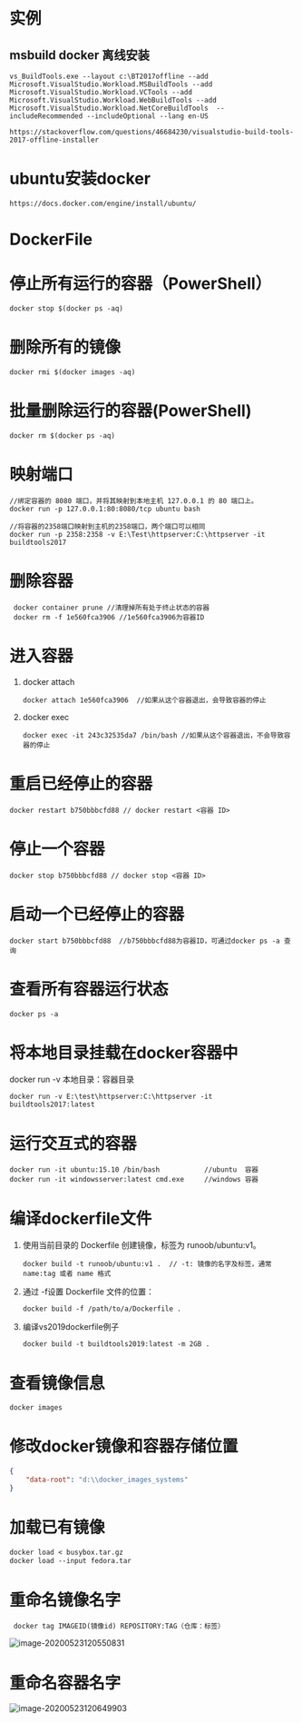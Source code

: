 # 实例

## msbuild docker 离线安装

```
vs_BuildTools.exe --layout c:\BT2017offline --add Microsoft.VisualStudio.Workload.MSBuildTools --add Microsoft.VisualStudio.Workload.VCTools --add Microsoft.VisualStudio.Workload.WebBuildTools --add Microsoft.VisualStudio.Workload.NetCoreBuildTools  --includeRecommended --includeOptional --lang en-US
```

```
https://stackoverflow.com/questions/46684230/visualstudio-build-tools-2017-offline-installer
```



# ubuntu安装docker

```
https://docs.docker.com/engine/install/ubuntu/
```

# DockerFile



# 停止所有运行的容器（PowerShell）

```
docker stop $(docker ps -aq)
```



# 删除所有的镜像

```
docker rmi $(docker images -aq)
```





# 批量删除运行的容器(PowerShell)

```
docker rm $(docker ps -aq)
```





# 映射端口

```
//绑定容器的 8080 端口，并将其映射到本地主机 127.0.0.1 的 80 端口上。
docker run -p 127.0.0.1:80:8080/tcp ubuntu bash 

//将容器的2358端口映射到主机的2358端口，两个端口可以相同
docker run -p 2358:2358 -v E:\Test\httpserver:C:\httpserver -it buildtools2017
```





# 删除容器

```
 docker container prune //清理掉所有处于终止状态的容器
 docker rm -f 1e560fca3906 //1e560fca3906为容器ID
```



# 进入容器

1. docker attach

   ```
   docker attach 1e560fca3906  //如果从这个容器退出，会导致容器的停止
   ```

2. docker exec

   ```
   docker exec -it 243c32535da7 /bin/bash //如果从这个容器退出，不会导致容器的停止
   ```

   

# 重启已经停止的容器

```
docker restart b750bbbcfd88 // docker restart <容器 ID>
```





# 停止一个容器

```
docker stop b750bbbcfd88 // docker stop <容器 ID>
```





# 启动一个已经停止的容器

```
docker start b750bbbcfd88  //b750bbbcfd88为容器ID，可通过docker ps -a 查询
```



# 查看所有容器运行状态

```
docker ps -a
```





# 将本地目录挂载在docker容器中

  docker run -v  本地目录：容器目录

```
docker run -v E:\test\httpserver:C:\httpserver -it buildtools2017:latest
```





# 运行交互式的容器

```
docker run -it ubuntu:15.10 /bin/bash			//ubuntu  容器	
docker run -it windowsserver:latest cmd.exe		//windows 容器
```



# 编译dockerfile文件

1. 使用当前目录的 Dockerfile 创建镜像，标签为 runoob/ubuntu:v1。

   ```
   docker build -t runoob/ubuntu:v1 .  // -t: 镜像的名字及标签，通常 name:tag 或者 name 格式
   ```

   

2. 通过 -f设置 Dockerfile 文件的位置：

   ```
   docker build -f /path/to/a/Dockerfile .
   ```

3. 编译vs2019dockerfile例子

   ```
   docker build -t buildtools2019:latest -m 2GB .
   ```

   



# 查看镜像信息

```
docker images
```



# 修改docker镜像和容器存储位置

```json
{    
    "data-root": "d:\\docker_images_systems"
}
```





# 加载已有镜像

```dockerfile
docker load < busybox.tar.gz
docker load --input fedora.tar
```

# 重命名镜像名字

```
 docker tag IMAGEID(镜像id) REPOSITORY:TAG（仓库：标签）
```

![image-20200523120550831](C:\Users\jiayunfei\AppData\Roaming\Typora\typora-user-images\image-20200523120550831.png)

# 重命名容器名字

![image-20200523120649903](https://i.loli.net/2021/01/31/nF5NckPGKtpfoiV.png)